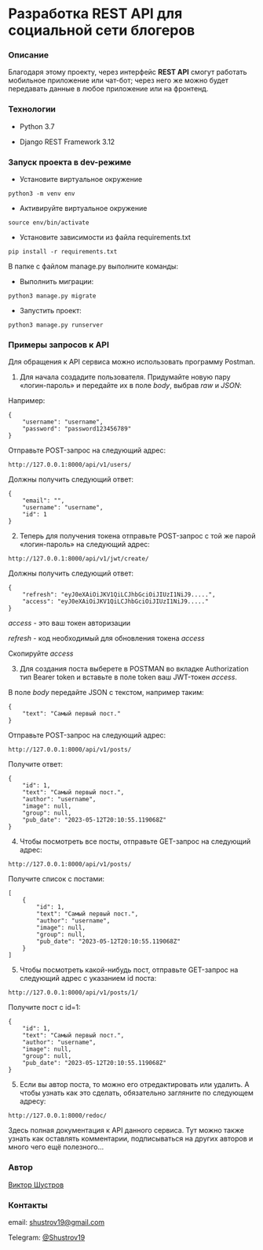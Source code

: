 # Разработка REST API для социальной сети блогеров
### Описание 
Благодаря этому проекту, через интерфейс **REST API** смогут работать мобильное приложение или чат-бот; через него же можно будет передавать данные в любое приложение или на фронтенд.
### Технологии 

- Python 3.7

- Django REST Framework 3.12

### Запуск проекта в dev-режиме 
- Установите виртуальное окружение

```
python3 -m venv env
```

- Активируйте виртуальное окружение

```
source env/bin/activate
```

- Установите зависимости из файла requirements.txt

```
pip install -r requirements.txt
``` 

В папке с файлом manage.py выполните команды: 

- Выполнить миграции:

```
python3 manage.py migrate
```

- Запустить проект:

```
python3 manage.py runserver
```

### Примеры запросов к API

Для обращения к API сервиса можно использовать программу Postman.

1. Для начала создадите пользователя. Придумайте новую пару «логин-пароль» и передайте их в поле *body*, выбрав *raw* и *JSON*:

Например:

```
{
    "username": "username",
    "password": "password123456789"
}
```

Отправьте POST-запрос на следующий адрес:

```
http://127.0.0.1:8000/api/v1/users/
```

Должны получить следующий ответ:

```
{
    "email": "",
    "username": "username",
    "id": 1
}
```

2. Теперь для получения токена отправьте POST-запрос с той же парой «логин-пароль» на следующий адрес:

```
http://127.0.0.1:8000/api/v1/jwt/create/
```

Должны получить следующий ответ:

```
{
    "refresh": "eyJ0eXAiOiJKV1QiLCJhbGciOiJIUzI1NiJ9.....",
    "access": "eyJ0eXAiOiJKV1QiLCJhbGciOiJIUzI1NiJ9....."
}
```

*access* - это ваш токен авторизации

*refresh* - код необходимый для обновления токена *access*

Скопируйте *access*

3. Для создания поста выберете в POSTMAN во вкладке Authorization тип Bearer token и вставьте в поле token ваш JWT-токен  *access*.

В поле *body* передайте JSON c текстом, например таким:

```
{
    "text": "Самый первый пост."
}
```
Отправьте POST-запрос на следующий адрес:

```
http://127.0.0.1:8000/api/v1/posts/
```
Получите ответ:

```
{
    "id": 1,
    "text": "Самый первый пост.",
    "author": "username",
    "image": null,
    "group": null,
    "pub_date": "2023-05-12T20:10:55.119068Z"
}
```

4. Чтобы посмотреть все посты, отправьте GET-запрос на следующий адрес:

```
http://127.0.0.1:8000/api/v1/posts/
```

Получите список с постами:

```
[
    {
        "id": 1,
        "text": "Самый первый пост.",
        "author": "username",
        "image": null,
        "group": null,
        "pub_date": "2023-05-12T20:10:55.119068Z"
    }
]
```
5. Чтобы посмотреть какой-нибудь  пост, отправьте GET-запрос на следующий адрес с указанием id поста:

```
http://127.0.0.1:8000/api/v1/posts/1/
```

Получите пост с id=1:

```
{
    "id": 1,
    "text": "Самый первый пост.",
    "author": "username",
    "image": null,
    "group": null,
    "pub_date": "2023-05-12T20:10:55.119068Z"
}
```
5. Если вы автор поста, то можно его отредактировать или удалить. А чтобы узнать как это сделать, обязательно загляните по следующем адресу:

```
http://127.0.0.1:8000/redoc/
```

Здесь полная документация к API данного сервиса. Тут можно также узнать как оставлять комментарии, подписываться на других авторов и много чего ещё полезного...

### Автор 
[Виктор Шустров](https://github.com/shustrov19)

### Контакты
email: shustrov19@gmail.com

Telegram: [@Shustrov19](https://t.me/Shustrov19)

